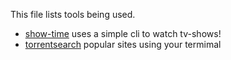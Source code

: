 This file lists tools being used.

- [show-time](https://github.com/naholyr/show-time) uses a simple cli to watch tv-shows!
- [torrentsearch](https://github.com/sergiogiogio/torrentsearch) popular sites using your termimal 
